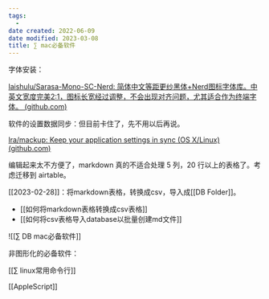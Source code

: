 ```yaml
---
tags:
  - 
date created: 2022-06-09
date modified: 2023-03-08
title: ∑ mac必备软件
---
```


字体安装：

[laishulu/Sarasa-Mono-SC-Nerd: 简体中文等距更纱黑体+Nerd图标字体库。中英文宽度完美2:1，图标长宽经过调整，不会出现对齐问题，尤其适合作为终端字体。 (github.com)](https://github.com/laishulu/Sarasa-Mono-SC-Nerd)

软件的设置数据同步：但目前卡住了，先不用以后再说。

[lra/mackup: Keep your application settings in sync (OS X/Linux) (github.com)](https://github.com/lra/mackup)

编辑起来太不方便了，markdown 真的不适合处理 5 列，20 行以上的表格了。考虑迁移到 airtable。

[[2023-02-28]]：将markdown表格，转换成csv，导入成[[DB Folder]]。

- [[如何将markdown表格转换成csv表格]]
- [[如何将csv表格导入database以批量创建md文件]]

![[∑ DB mac必备软件]]

非图形化的必备软件：

[[∑ linux常用命令行]]

[[AppleScript]]
